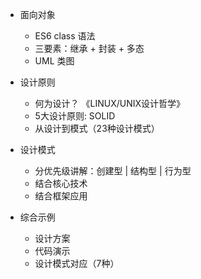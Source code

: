 - 面向对象
	- ES6 class 语法
	- 三要素：继承 + 封装 + 多态
	- UML 类图

- 设计原则
	- 何为设计？
		《LINUX/UNIX设计哲学》
	- 5大设计原则: SOLID
	- 从设计到模式（23种设计模式）

- 设计模式
	- 分优先级讲解：创建型 | 结构型 | 行为型
	- 结合核心技术
	- 结合框架应用

- 综合示例
	- 设计方案
	- 代码演示
	- 设计模式对应（7种）